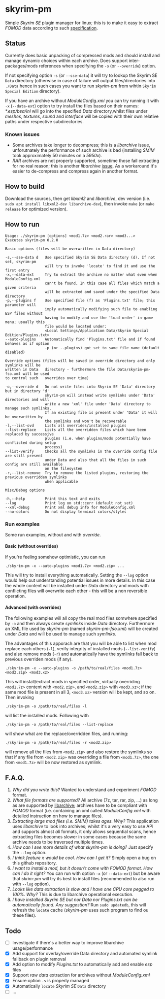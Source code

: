 # skyrim-pm
Simple *Skyrim SE* plugin manager for linux; this is to make it easy to extract _FOMOD_ data according to such [specification](https://fomod-docs.readthedocs.io/en/latest/tutorial.html).

## Status

Currently does basic unpacking of compressed mods and should install and manage dynamic choices within each archive. Does support inter-packages/mods references when specifying the `-o` (or `--override`) option.

If not specifying option `-s` (or `--sse-data`) it will try to lookup the Skyrim SE `Data` directory (otherwise in case of failure will output files/directories into `./Data` hence in such cases you want to run _skyrim-pm_ from wihtin `Skyrim Special Edition` directory).

If you have an archive without _ModuleConfig.xml_ you can try running it with `-x` (`--data-ext`) option to try install the files based on their names: _*.esp/bsa/ini_ will go into the specified _Data_ directory,whilst files under _meshes_, _textures_, _sound_ and _interface_ will be copied with their own relative paths under respective subdirectories.

### Known issues

* Some archives take longer to decompress; this is a _libarchive_ issue, unforutnately the performance of such archive is bad (installing _SMIM_ took approximately 50 minutes on a _5950x_).
* _RAR_ archives are not properly supported, sometime those fail extracting for no real reason; this is another _libarchive_ [issue](https://github.com/libarchive/libarchive/issues/1490). As a workaround it's easier to de-compress and compress again in another format.

## How to build

Download the sources, then get _libxml2_ and _libarchive_, dev version (i.e. `sudo apt install libxml2-dev libarchive-dev`), then invoke `make` (or `make release` for optimized version).

## How to run
```
Usage: ./skyrim-pm [options] <mod1.7z> <mod2.rar> <mod3...>
Executes skyrim-pm 0.2.0

Basic options (files will be overwritten in Data directory)

-s,--sse-data d   Use specified Skyrim SE Data directory (d). If not set, skyrim-pm
                  will try to invoke 'locate' to find it and use the first entry
-x,--data-ext     Try to extract the archive no matter what even when ModuleConfig.xml
                  can't be found. In this case all files which match a given criteria
                  will be extracted and saved under the specified Data directory
-p,--plugins f    Use specified file (f) as 'Plugins.txt' file; this parameter will
                  imply automatically modifying such file to enabling ESP files without
                  having to modify and use the 'load order' in-game menu; usually this
                  file would be located under:
                  <Local Settings/Application Data/Skyrim Special Edition/Plugins.txt>
--auto-plugins    Automatically find 'Plugins.txt' file and if found behaves as if option
                  -p (or --plugins) got set to same file name (default disabled)

Override options (files will be saved in override directory and only symlinks will be
written in Data   directory - furthermore the file Data/skyrim-pm-fso.xml will be used
to control such   overrides over time)

-o,--override d   Do not write files into Skyrim SE 'Data' directory but in directory 'd'
                  skyrim-pm will instead write symlinks under 'Data' directories and will
                  write a new 'xml' file under 'Data' directory to manage such symlinks.
                  If an existing file is present under 'Data' it will be overwritten by
                  the symlinks and won't be recoverable
-l,--list-ovd     Lists all overrides/installed plugins
--list-replace    Lists all the overridden files which have been replaced by successive
                  plugins (i.e. when plugins/mods potentially have conflicted during setup
                  process)
--list-verify     Checks all the symlinks in the override config file are still present
                  under Data and also that all the files in such config are still available
                  on the filesystem
-r,--list-remove  Try to remove the listed plugins, restoring the previous overridden symlinks
                  when applicable

Misc/Debug options

-h,--help         Print this text and exits
--log             Print log on std::cerr (default not set)
--xml-debug       Print xml debug info for ModuleConfig.xml
--no-colors       Do not display terminal colors/styles
```

### Run examples
Some run examples, without and with _override_.

#### Basic (without overrides)
If you're feeling somehow optimistic, you can run
```
./skyrim-pm -x --auto-plugins <mod1.7z> <mod2.zip> ...
```
This will try to install everything automatically. Setting the `--log` option would help out understanding potential issues in more details.
In this case the whole content will be installed under *Data* directory and mods with conflicting files will overwrite each other - this will be a non reversible operation.

#### Advanced (with overrides)
The following examples will all copy the real mod files somwhere specified by `-o` and then always create _symlinks_ inside _Data_ directory. Furthermore an XML file used by _skyrim-pm_ (named _skyrim-pm-fso.xml_) will be created under _Data_ and will be used to manage such _symlinks_.

The advantages of this apporach are that you will be able to list when mod replace each others (`-l`), verify integrity of installed mods (`--list-verify`) and also remove mods (`-r`) and automatically have the symlinks fall back to previous overriden mods (if any). 
```
./skyrim-pm -x --auto-plugins -o /path/to/real/files <mod1.7z> <mod2.zip> <mod3.xz>
```
This will install/extract mods in specified order, virtually overriding `<mod1.7z>` content with `<mod2.zip>`, and `<mod2.zip>` with `<mod3.xz>`; if the same mod file is present in all 3, `<mod3.xz>` version will be kept, and so on.
Then invoking
```
./skyrim-pm -o /path/to/real/files -l
```
will list the installed mods. Following with
```
./skyrim-pm -o /path/to/real/files --list-replace
```
will show what are the replace/overridden files, and running:
```
./skyrim-pm -o /path/to/real/files -r <mod2.zip>
```
will remove all the files from `<mod2.zip>` and also restore the symlinks so that if any file from `<mod2.zip>` was overriding a file from `<mod1.7z>`, the one from `<mod1.7z>` will be now restored as symlink.

## F.A.Q.

1. *Why did you write this?* Wanted to understand and experiment _FOMOD_ format.
2. *What file formats are supported?* All archive (7z, tar, rar, zip, ...) as long as are supported by [libarchive](https://www.libarchive.org/); archives have to be compliant with _FOMOD_ format (i.e. containing an xml called _ModuleConfig.xml_ with detailed instruction on how to manage files).
3. *Extracting large mod files (i.e. SMIM) takes ages. Why?* This application uses _libarchive_ to look into archives; whilst it's a very easy to use API and supports almost _all_ formats, it only allows sequential scans, hence extracting files becomes slower in some cases because the same archive needs to be traversed multiple times.
4. *How can I see more details of what *skyrim-pm* is doing?* Just specify the `--log` option.
5. *I think feature *x* would be cool. How can I get it?* Simply open a bug on this github repository.
6. *I want to install a mod, but it doesn't come with *FOMOD* format. How can I do it right?* You can run with option `-x` (or `--data-ext`) but be aware that _skrim-pm_ will try its best to install files (recommended to also run with `--log` option).
7. *Looks like data extraction is slow and I have one CPU core pegged to 100%. Why?* This is due to libarchive operational execution.
8. *I have installed *Skyrim SE* but nor *Data* nor *Plugins.txt* can be automatically found. Any suggestion?* Run `sudo updatedb`, this will refresh the `locate` cache (*skyrim-pm* uses such program to find ou these files).

## Todo

- [ ] Investigate if there's a better way to improve libarchive usage/performance
- [x] Add support for overlay/override Data directory and automated symlink fallback on plugin removal
- [x] Add option to modify *Plugins.txt* to automatically add and enable *esp* files
- [x] Support _raw data_ extraction for archives without _ModuleConfig.xml_
- [x] Ensure option `-s` is properly managed
- [x] Automatically `locate` *Skyrim SE* `Data` directory
- [ ] ...
